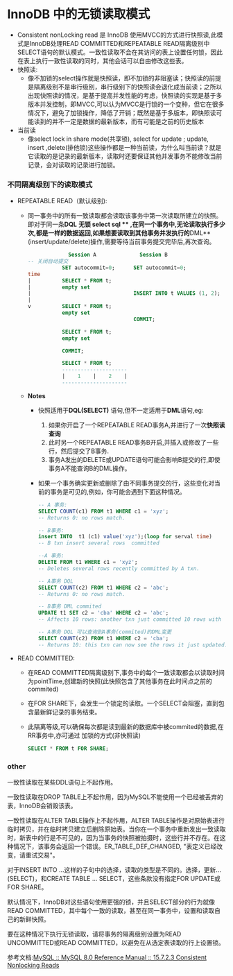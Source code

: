 # InnoDB 中的无锁读取模式

+ Consistent  nonLocking read 是 InnoDB 使用MVCC的方式进行快照读,此模式是InnoDB处理READ COMMITTED和REPEATABLE READ隔离级别中SELECT语句的默认模式。一致性读取不会在其访问的表上设置任何锁，因此在表上执行一致性读取的同时，其他会话可以自由修改这些表。
+ 快照读:
  + 像不加锁的select操作就是快照读，即不加锁的非阻塞读；快照读的前提是隔离级别不是串行级别，串行级别下的快照读会退化成当前读；之所以出现快照读的情况，是基于提高并发性能的考虑，快照读的实现是基于多版本并发控制，即MVCC,可以认为MVCC是行锁的一个变种，但它在很多情况下，避免了加锁操作，降低了开销；既然是基于多版本，即快照读可能读到的并不一定是数据的最新版本，而有可能是之前的历史版本
+ 当前读
  +  像select lock in share mode(共享锁), select for update ; update, insert ,delete(排他锁)这些操作都是一种当前读，为什么叫当前读？就是它读取的是记录的最新版本，读取时还要保证其他并发事务不能修改当前记录，会对读取的记录进行加锁。



### 不同隔离级别下的读取模式

+ REPEATABLE READ（默认级别):

  + 同一事务中的所有一致读取都会读取该事务中第一次读取所建立的快照。即对于同一条**DQL** **无锁 select sql ** ,在同一个事务中,无论读取执行多少次,都是一样的数据返回,如果想要读取到其他事务并发执行的**DML**(insert/update/delete)操作,需要等待当前事务提交完毕后,再次查询。

    ```sql
                 Session A              Session B
    -- 关闭自动提交
               SET autocommit=0;      SET autocommit=0;
    time
    |          SELECT * FROM t;
    |          empty set
    |                                 INSERT INTO t VALUES (1, 2);
    |
    v          SELECT * FROM t;
               empty set
                                      COMMIT;
    
               SELECT * FROM t;
               empty set
    
               COMMIT;
    
               SELECT * FROM t;
               ---------------------
               |    1    |    2    |
               ---------------------
    ```

    

  + **Notes**

    + 快照适用于**DQL(SELECT)** 语句,但不一定适用于**DML**语句,eg:

      1. 如果你开启了一个REPEATABLE READ事务A,并进行了一次**快照读查询**
      2. 此时另一个REPEATABLE READ事务B开启,并插入或修改了一些行，然后提交了B事务.
      3. 事务A发出的DELETE或UPDATE语句可能会影响B提交的行,即使事务A不能查询B的DML操作。

    + 如果一个事务确实更新或删除了由不同事务提交的行，这些变化对当前的事务是可见的,例如，你可能会遇到下面这种情况。

      ```sql
      -- A 事务:
      SELECT COUNT(c1) FROM t1 WHERE c1 = 'xyz';
      -- Returns 0: no rows match.
      
      -- B事务:
      insert INTO  t1 (c1) value('xyz');(loop for serval time) 
      -- B txn insert several rows  committed
      
      --A 事务:
      DELETE FROM t1 WHERE c1 = 'xyz';
      -- Deletes several rows recently committed by A txn.
      ```

      ```sql
      -- A事务 DQL
      SELECT COUNT(c2) FROM t1 WHERE c2 = 'abc';
      -- Returns 0: no rows match.
      
      -- B事务 DML commited
      UPDATE t1 SET c2 = 'cba' WHERE c2 = 'abc';
      -- Affects 10 rows: another txn just committed 10 rows with 'abc' values.
      
      -- A事务 DQL 可以查询到A事务(commited)的DML变更
      SELECT COUNT(c2) FROM t1 WHERE c2 = 'cba';
      -- Returns 10: this txn can now see the rows it just updated.
      ```

+ READ COMMITTED:

  + 在READ COMMITTED隔离级别下,事务中的每个一致读取都会以读取时间为pointTime,创建新的快照(此快照包含了其他事务在此时间点之前的commited)

  + 在FOR SHARE下，会发生一个锁定的读取。一个SELECT会阻塞，直到包含最新鲜记录的事务结束。

  + 此隔离等级,可以确保每次都是读到最新的数据库中被commited的数据,在RR事务中,亦可通过 加锁的方式(非快照读)

    ```sql
    SELECT * FROM t FOR SHARE;
    ```

    



### other

一致性读取在某些DDL语句上不起作用。

一致性读取在DROP TABLE上不起作用，因为MySQL不能使用一个已经被丢弃的表，InnoDB会销毁该表。

一致性读取在ALTER TABLE操作上不起作用，ALTER TABLE操作是对原始表进行临时拷贝，并在临时拷贝建立后删除原始表。当你在一个事务中重新发出一致读取时，新表中的行是不可见的，因为当事务的快照被拍摄时，这些行并不存在。在这种情况下，该事务会返回一个错误。ER_TABLE_DEF_CHANGED, "表定义已经改变，请重试交易"。

对于INSERT INTO ...这样的子句中的选择，读取的类型是不同的。选择，更新... (SELECT)，和CREATE TABLE ... SELECT，这些条款没有指定FOR UPDATE或FOR SHARE。

默认情况下，InnoDB对这些语句使用更强的锁，并且SELECT部分的行为就像READ COMMITTED，其中每个一致的读取，甚至在同一事务中，设置和读取自己的新鲜快照。

要在这种情况下执行无锁读取，请将事务的隔离级别设置为READ UNCOMMITTED或READ COMMITTED，以避免在从选定表读取的行上设置锁。



参考文档:[MySQL :: MySQL 8.0 Reference Manual :: 15.7.2.3 Consistent Nonlocking Reads](https://dev.mysql.com/doc/refman/8.0/en/innodb-consistent-read.html)
